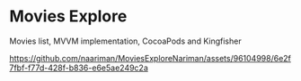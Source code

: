 # Movies Explore

Movies list, MVVM implementation, CocoaPods and Kingfisher

https://github.com/naariman/MoviesExploreNariman/assets/96104998/6e2f7fbf-f77d-428f-b836-e6e5ae249c2a

